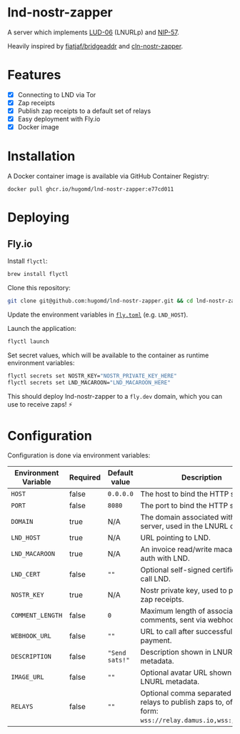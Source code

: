 # lnd-nostr-zapper

A server which implements [LUD-06](https://github.com/lnurl/luds/blob/luds/06.md) (LNURLp) and
[NIP-57](https://github.com/nostr-protocol/nips/blob/master/57.md).

Heavily inspired by [fiatjaf/bridgeaddr](https://github.com/fiatjaf/bridgeaddr/tree/master) and [cln-nostr-zapper](https://github.com/jb55/cln-nostr-zapper/tree/master).

# Features
* [x] Connecting to LND via Tor
* [x] Zap receipts
* [x] Publish zap receipts to a default set of relays
* [x] Easy deployment with Fly.io
* [x] Docker image

# Installation

A Docker container image is available via GitHub Container Registry:
```
docker pull ghcr.io/hugomd/lnd-nostr-zapper:e77cd011
```

# Deploying

## Fly.io

Install `flyctl`:

```bash
brew install flyctl
```

Clone this repository:
```bash
git clone git@github.com:hugomd/lnd-nostr-zapper.git && cd lnd-nostr-zapper
```

Update the environment variables in [`fly.toml`](./fly.toml) (e.g. `LND_HOST`).

Launch the application:
```bash
flyctl launch
```

Set secret values, which will be available to the container as runtime
environment variables:
```bash
flyctl secrets set NOSTR_KEY="NOSTR_PRIVATE_KEY_HERE"
flyctl secrets set LND_MACAROON="LND_MACAROON_HERE"
```

This should deploy lnd-nostr-zapper to a `fly.dev` domain, which you can use to 
receive zaps! ⚡️

# Configuration
Configuration is done via environment variables:

| Environment Variable  | Required | Default value | Description |
| --------------------- | -------- | ------------- | ----------- |
| `HOST`                | false    | `0.0.0.0`      | The host to bind the HTTP server to. | 
| `PORT`                | false    | `8080`         | The port to bind the HTTP server to. | 
| `DOMAIN`              | true     | N/A            | The domain associated with the server, used in the LNURL callback. | 
| `LND_HOST`            | true     | N/A            | URL pointing to LND.                  | 
| `LND_MACAROON`        | true     | N/A            | An invoice read/write macaroon for auth with LND. | 
| `LND_CERT`            | false    | `""`           | Optional self-signed certificate to call LND. | 
| `NOSTR_KEY`           | true     | N/A            | Nostr private key, used to publish zap receipts. | 
| `COMMENT_LENGTH`      | false    | `0`            | Maximum length of associated comments, sent via webhook. | 
| `WEBHOOK_URL`         | false    | `""`           | URL to call after successful payment. | 
| `DESCRIPTION`         | false    | `"Send sats!"` | Description shown in LNURL metadata. | 
| `IMAGE_URL`           | false    | `""`           | Optional avatar URL shown in LNURL metadata. | 
| `RELAYS`              | false    | `""`           | Optional comma separated list of relays to publish zaps to, of the form: `wss://relay.damus.io,wss://brb.io`. | 
